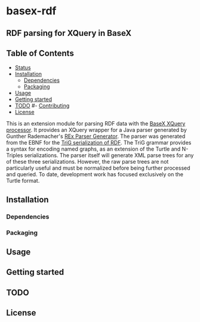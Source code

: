 # basex-rdf
## RDF parsing for XQuery in BaseX

## Table of Contents
- [Status](#status)
- [Installation](#installation)
  - [Dependencies](#dependencies)
  - [Packaging](#packaging)   
- [Usage](#usage)
- [Getting started](#getting-started)
- [TODO](#todo)
#- [Contributing](#contributing)
- [License](#license)

This is an extension module for parsing RDF data with the [BaseX XQuery processor](https://github.com/BaseXdb/basex). It provides an XQuery wrapper for a Java parser generated by Gunther Rademacher's [REx Parser Generator](http://www.bottlecaps.de/rex/). The parser was generated from the EBNF for the [TriG serialization of RDF](https://www.w3.org/TR/trig/). The TriG grammar provides a syntax for encoding named graphs, as an extension of the Turtle and N-Triples serializations. The parser itself will generate XML parse trees for any of these three serializations. However, the raw parse trees are not particularly useful and must be normalized before being further processed and queried. To date, development work has focused exclusively on the Turtle format. 

## Installation
### Dependencies
### Packaging

## Usage

## Getting started

## TODO

## License

 